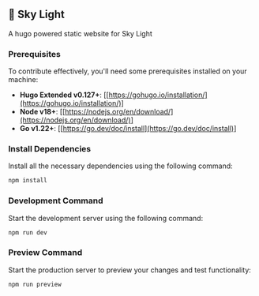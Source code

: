## 🌟 Sky Light

A hugo powered static website for Sky Light

### Prerequisites

To contribute effectively, you'll need some prerequisites installed on your machine:

- **Hugo Extended v0.127+**: [[https://gohugo.io/installation/](https://gohugo.io/installation/)]
- **Node v18+**: [[https://nodejs.org/en/download/](https://nodejs.org/en/download/)]
- **Go v1.22+**: [[https://go.dev/doc/install](https://go.dev/doc/install)]

### Install Dependencies

Install all the necessary dependencies using the following command:

```bash
npm install
```

### Development Command

Start the development server using the following command:

```bash
npm run dev
```

### Preview Command

Start the production server to preview your changes and test functionality:

```bash
npm run preview
```

